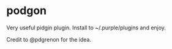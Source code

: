 # podgon

Very useful pidgin plugin. Install to ~/.purple/plugins and enjoy.

Credit to @pdgrenon for the idea.

